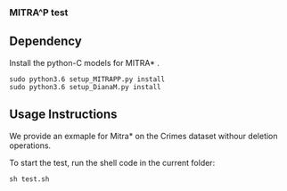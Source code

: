 ### MITRA^P test


## Dependency

Install the python-C models for MITRA* .

```  
sudo python3.6 setup_MITRAPP.py install
sudo python3.6 setup_DianaM.py install
```

## Usage Instructions


We provide an exmaple for Mitra* on the Crimes dataset withour deletion operations.

To start the test, run the shell code in the current folder:

```sh test.sh```
